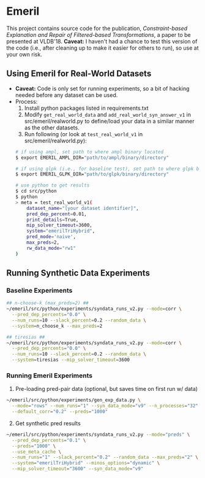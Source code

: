 # Emeril #

This project contains source code for the publication, *Constraint-based Explanation and Repair of Filtered-based Transformations*, a paper to be presented at VLDB'18. **Caveat:** I haven't had a chance to test this version of the code (i.e., after cleaning up to make it easier for others to run), so use at your own risk.



## Using Emeril for Real-World Datasets ##

- **Caveat:** Code is only set for running experiments, so a bit of hacking needed before any dataset can be used.
- Process:
  1. Install python packages listed in requirements.txt
  2. Modify `get_real_world_data` and `add_real_world_syn_answer_v1` in src/emeril/realworld.py to define/load your data in a similar manner as the other datasets.
  3. Run following (or look at `test_real_world_v1` in src/emeril/realworld.py):
    ```bash
    # if using ampl, set path to where ampl binary located
    $ export EMERIL_AMPL_DIR="path/to/ampl/binary/directory"

    # if using glpk (i.e., for baseline test), set path to where glpk binary located
    $ export EMERIL_GLPK_DIR="path/to/glpk/binary/directory"

    # use python to get results
    $ cd src/python
    $ python
    > meta = test_real_world_v1(
        dataset_name="[your dataset identifier]",
        pred_dep_percent=0.01,
        print_details=True,
        mip_solver_timeout=3600,
        system="emerilTriHybrid",
        pred_mode='naive',
        max_preds=2,
        rw_data_mode="rw1"
    )
    ```



## Running Synthetic Data Experiments ##

### Baseline Experiments ###
```bash
## n-choose-k (max_preds=2) ##
~/emeril/src/python/experiments/syndata_runs_v2.py --mode=corr \
  --pred_dep_percents="0.0" \
  --num_runs=10 --slack_percent=0.2 --random_data \
  --system=n_choose_k --max_preds=2

## tiresias ##
~/emeril/src/python/experiments/syndata_runs_v2.py --mode=corr \
  --pred_dep_percents="0.0" \
  --num_runs=10 --slack_percent=0.2 --random_data \
  --system=tiresias --mip_solver_timeout=3600
```


### Running Emeril Experiments ###
1. Pre-loading pred-pair data (optional, but saves time on first run w/ data)
```bash
~/emeril/src/python/experiments/gen_exp_data.py \
  --mode="rows" --num_runs="1" --syn_data_mode="v9" --n_processes="32" \
  --default_corr="0.2" --preds="1000"
```

2. Get synthetic pred results
```bash
~/emeril/src/python/experiments/syndata_runs_v2.py --mode="preds" \
  --pred_dep_percents="0.1" \
  --preds="1000" \
  --use_meta_cache \
  --num_runs="1" --slack_percent="0.2" --random_data --max_preds="2" \
  --system="emerilTriHybrid" --minos_options="dynamic" \
  --mip_solver_timeout="3600" --syn_data_mode="v9"
```
